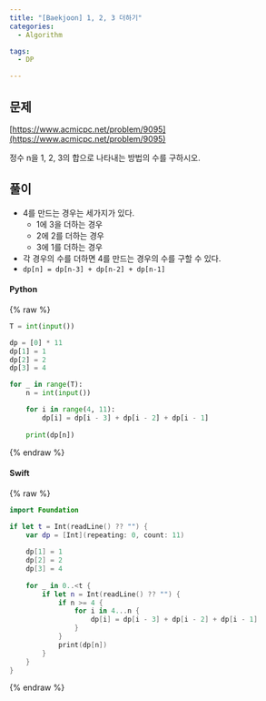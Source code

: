 ```yaml
---
title: "[Baekjoon] 1, 2, 3 더하기"
categories:
  - Algorithm

tags:
  - DP

---
```



## 문제


[https://www.acmicpc.net/problem/9095](https://www.acmicpc.net/problem/9095)


정수 n을 1, 2, 3의 합으로 나타내는 방법의 수를 구하시오.



## 풀이

- 4를 만드는 경우는 세가지가 있다.
	- 1에 3을 더하는 경우
	- 2에 2를 더하는 경우
	- 3에 1를 더하는 경우
- 각 경우의 수를 더하면 4를 만드는 경우의 수를 구할 수 있다.
- `dp[n] = dp[n-3] + dp[n-2] + dp[n-1]`


#### Python



{% raw %}
```python
T = int(input())

dp = [0] * 11
dp[1] = 1
dp[2] = 2
dp[3] = 4

for _ in range(T):
    n = int(input())

    for i in range(4, 11):
        dp[i] = dp[i - 3] + dp[i - 2] + dp[i - 1]
    
    print(dp[n])
```
{% endraw %}




#### Swift



{% raw %}
```swift
import Foundation

if let t = Int(readLine() ?? "") { 
    var dp = [Int](repeating: 0, count: 11)
    
    dp[1] = 1
    dp[2] = 2
    dp[3] = 4
    
    for _ in 0..<t { 
        if let n = Int(readLine() ?? "") { 
            if n >= 4 { 
                for i in 4...n { 
                    dp[i] = dp[i - 3] + dp[i - 2] + dp[i - 1]
                }
            }
            print(dp[n])
        }
    }
}
```
{% endraw %}


